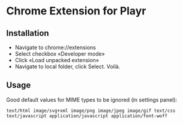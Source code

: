 # Chrome Extension for Playr

## Installation

- Navigate to chrome://extensions
- Select checkbox «Developer mode»
- Click «Load unpacked extension»
- Navigate to local folder, click Select. Voilà. 

## Usage

Good default values for MIME types to be ignored (in settings panel):

```
text/html image/svg+xml image/png image/jpeg image/gif text/css text/javascript application/javascript application/font-woff
```